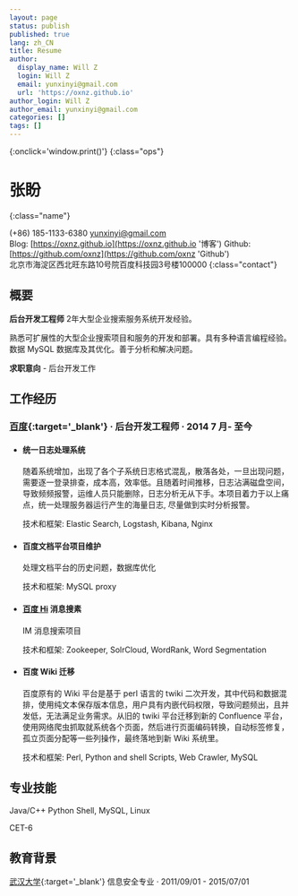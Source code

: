 ```yaml
---
layout: page
status: publish
published: true
lang: zh_CN
title: Resume
author:
  display_name: Will Z
  login: Will Z
  email: yunxinyi@gmail.com
  url: 'https://oxnz.github.io'
author_login: Will Z
author_email: yunxinyi@gmail.com
categories: []
tags: []
---
```


<style type="text/css">
strong {
	font-weight: 600;
}

.post-header {
	margin-bottom: 0;
}

.post-title {
	display: none;
}

.post-content .ops {
	float: right;
}

.post-content .ops > a:not(:last-child) {
	padding-right: 5px;
}

.post-content .name {
	font-size: 28px;
	line-height: 40px;
	font-weight: 400;
}

.post-content .contact {
	color: #666;
	font-size: 14px;
	line-height: 20px;
}

.post-content h1,
.post-content h2,
.post-content h3,
.post-content h4,
.post-content h5,
.post-content h6 {
	font-family: 'Helvetica Neue', Helvetica, Arial, sans-serif;
	font-weight: 600;
}

.post-content h2 {
	font-size: 17px;
	line-height: 28px;
	padding-bottom: 4px;
	border-bottom: 1px solid #ededed;
}

.post-content h3 {
	font-size: 16px;
	line-height: 22px;
}

.post-content h4 {
	font-size: 15px;
	line-height: 22px;
}

@media print {
	.site-header,
	.post-content .lang,
	.site-footer {
		display: none;
	}
}
</style>

[<i class="fa fa-language"></i>](/resume/ '英文简历')
[<i class="fa fa-print"></i>](# '打印简历'){:onclick='window.print()'}
[<i class="fa fa-download"></i>](/assets/resume.pdf '下载简历')
{:class="ops"}

# 张盼
{:class="name"}

<i class="fa fa-fw fa-phone"></i> (+86) 185-1133-6380
<i class="fa fa-fw fa-envelope-o"></i> [yunxinyi@gmail.com](mailto:yunxinyi@gmail.com)
<br/>
<i class="fa fa-fw fa-globe"></i> Blog: [https://oxnz.github.io](https://oxnz.github.io '博客')
Github: [https://github.com/oxnz](https://github.com/oxnz 'Github')
<br/>
<i class="fa fa-fw fa-map-marker"></i> 北京市海淀区西北旺东路10号院百度科技园3号楼100000
{:class="contact"}

## 概要

**后台开发工程师** 2年大型企业搜索服务系统开发经验。

熟悉可扩展性的大型企业搜索项目和服务的开发和部署。具有多种语言编程经验。数据 MySQL 数据库及其优化。善于分析和解决问题。

**求职意向** - 后台开发工作

## 工作经历

### [百度](https://www.baidu.com){:target='_blank'} &middot; 后台开发工程师 &middot; 2014 7 月- 至今

* #### 统一日志处理系统

	随着系统增加，出现了各个子系统日志格式混乱，散落各处，一旦出现问题，需要逐一登录排查，成本高，效率低。且随着时间推移，日志沾满磁盘空间，导致频频报警，运维人员只能删除，日志分析无从下手。本项目着力于以上痛点，统一处理服务器运行产生的海量日志, 尽量做到实时分析报警。

	技术和框架: Elastic Search, Logstash, Kibana, Nginx

* #### 百度文档平台项目维护

	处理文档平台的历史问题，数据库优化

	技术和框架: MySQL proxy

* #### [百度 Hi](https://im.baidu.com) 消息搜素

	IM 消息搜索项目

	技术和框架: Zookeeper, SolrCloud, WordRank, Word Segmentation

* #### 百度 Wiki 迁移

	百度原有的 Wiki 平台是基于 perl 语言的 twiki 二次开发，其中代码和数据混排，使用纯文本保存版本信息，用户具有内嵌代码权限，导致问题频出，且并发低，无法满足业务需求。从旧的 twiki 平台迁移到新的 Confluence 平台，使用网络爬虫抓取就系统各个页面，然后进行页面编码转换，自动标签修复，孤立页面分配等一些列操作，最终落地到新 Wiki 系统里。

	技术和框架: Perl, Python and shell Scripts, Web Crawler, MySQL

## 专业技能

Java/C++ Python Shell, MySQL, Linux

CET-6

## 教育背景

<i class="fa fa-university"></i> [武汉大学](http://www.whu.edu.cn/){:target='_blank'}
<i class="fa fa-graduation-cap"></i> 信息安全专业
&middot; 2011/09/01 - 2015/07/01
